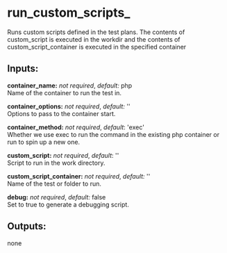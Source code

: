 # run_custom_scripts_
Runs custom scripts defined in the test plans. The contents of custom_script is
executed in the workdir and the contents of custom_script_container is executed
in the specified container

## Inputs:
**container_name:** *not required*, *default:*  php  
Name of the container to run the test in.

**container_options:** *not required*, *default:*  ''  
Options to pass to the container start.

**container_method:** *not required*, *default*: 'exec'  
Whether we use exec to run the command in the existing php container or run to spin up a new one.

**custom_script:** *not required*, *default*: ''  
Script to run in the work directory.

**custom_script_container:** *not required*, *default:*  ''  
Name of the test or folder to run.

**debug:** *not required*, *default:* false  
Set to true to generate a debugging script.

## Outputs:
none
